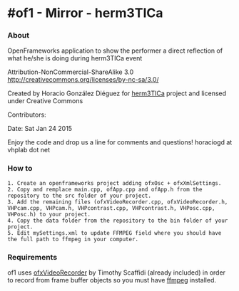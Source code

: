#of1 - Mirror - herm3TICa
===========================

### About
OpenFrameworks application to show the performer a direct reflection of what he/she is doing during herm3TICa event

Attribution-NonCommercial-ShareAlike 3.0
http://creativecommons.org/licenses/by-nc-sa/3.0/

Created by Horacio González Diéguez for [herm3TICa](http://herm3tica.tv/) project and licensed under Creative Commons

Contributors:


Date: Sat Jan 24 2015


Enjoy the code and drop us a line for comments and questions!
horaciogd at vhplab dot net


### How to

	1. Create an openframeworks project adding ofxOsc + ofxXmlSettings.
	2. Copy and remplace main.cpp, ofApp.cpp and ofApp.h from the repository to the src folder of your project.
	3. Add the remaining files (ofxVideoRecorder.cpp, ofxVideoRecorder.h, VHPcam.cpp, VHPcam.h, VHPcontrast.cpp, VHPcontrast.h, VHPosc.cpp, VHPosc.h) to your project.
	4. Copy the data folder from the repository to the bin folder of your project.
	5. Edit mySettings.xml to update FFMPEG field where you should have the full path to ffmpeg in your computer.
	
	
### Requirements

of1 uses [ofxVideoRecorder](https://github.com/timscaffidi/ofxVideoRecorder) by Timothy Scaffidi (already included) in order to record from frame buffer objects so you must have [ffmpeg](http://ffmpeg.org/) installed.